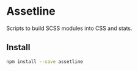 # Assetline

Scripts to build SCSS modules into CSS and stats.

## Install

```sh
npm install --save assetline
```
